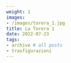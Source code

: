 ```yaml
---
weight: 1
images:
- /images/torera_1.jpg
title: La Torera 1
date: 2022-07-23
tags:
- archive # all posts
- trasfigurazioni
---
```

